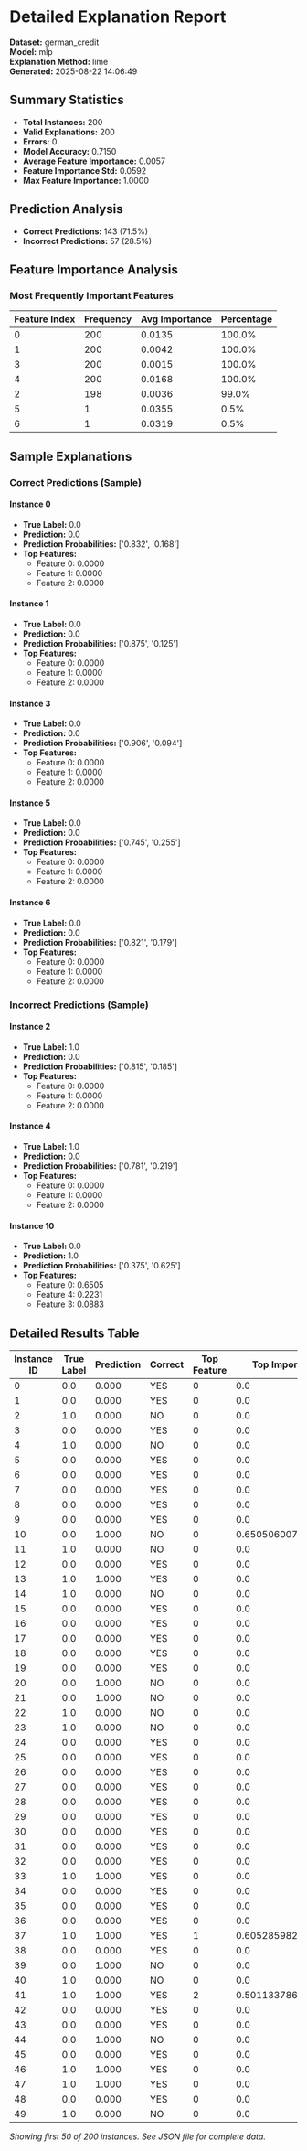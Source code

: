 # Detailed Explanation Report

**Dataset:** german_credit  
**Model:** mlp  
**Explanation Method:** lime  
**Generated:** 2025-08-22 14:06:49  

## Summary Statistics

- **Total Instances:** 200
- **Valid Explanations:** 200
- **Errors:** 0
- **Model Accuracy:** 0.7150
- **Average Feature Importance:** 0.0057
- **Feature Importance Std:** 0.0592
- **Max Feature Importance:** 1.0000

## Prediction Analysis

- **Correct Predictions:** 143 (71.5%)
- **Incorrect Predictions:** 57 (28.5%)

## Feature Importance Analysis

### Most Frequently Important Features

| Feature Index | Frequency | Avg Importance | Percentage |
|---------------|-----------|----------------|------------|
| 0 | 200 | 0.0135 | 100.0% |
| 1 | 200 | 0.0042 | 100.0% |
| 3 | 200 | 0.0015 | 100.0% |
| 4 | 200 | 0.0168 | 100.0% |
| 2 | 198 | 0.0036 | 99.0% |
| 5 | 1 | 0.0355 | 0.5% |
| 6 | 1 | 0.0319 | 0.5% |

## Sample Explanations

### Correct Predictions (Sample)

#### Instance 0

- **True Label:** 0.0
- **Prediction:** 0.0
- **Prediction Probabilities:** ['0.832', '0.168']
- **Top Features:**
  - Feature 0: 0.0000
  - Feature 1: 0.0000
  - Feature 2: 0.0000

#### Instance 1

- **True Label:** 0.0
- **Prediction:** 0.0
- **Prediction Probabilities:** ['0.875', '0.125']
- **Top Features:**
  - Feature 0: 0.0000
  - Feature 1: 0.0000
  - Feature 2: 0.0000

#### Instance 3

- **True Label:** 0.0
- **Prediction:** 0.0
- **Prediction Probabilities:** ['0.906', '0.094']
- **Top Features:**
  - Feature 0: 0.0000
  - Feature 1: 0.0000
  - Feature 2: 0.0000

#### Instance 5

- **True Label:** 0.0
- **Prediction:** 0.0
- **Prediction Probabilities:** ['0.745', '0.255']
- **Top Features:**
  - Feature 0: 0.0000
  - Feature 1: 0.0000
  - Feature 2: 0.0000

#### Instance 6

- **True Label:** 0.0
- **Prediction:** 0.0
- **Prediction Probabilities:** ['0.821', '0.179']
- **Top Features:**
  - Feature 0: 0.0000
  - Feature 1: 0.0000
  - Feature 2: 0.0000

### Incorrect Predictions (Sample)

#### Instance 2

- **True Label:** 1.0
- **Prediction:** 0.0
- **Prediction Probabilities:** ['0.815', '0.185']
- **Top Features:**
  - Feature 0: 0.0000
  - Feature 1: 0.0000
  - Feature 2: 0.0000

#### Instance 4

- **True Label:** 1.0
- **Prediction:** 0.0
- **Prediction Probabilities:** ['0.781', '0.219']
- **Top Features:**
  - Feature 0: 0.0000
  - Feature 1: 0.0000
  - Feature 2: 0.0000

#### Instance 10

- **True Label:** 0.0
- **Prediction:** 1.0
- **Prediction Probabilities:** ['0.375', '0.625']
- **Top Features:**
  - Feature 0: 0.6505
  - Feature 4: 0.2231
  - Feature 3: 0.0883

## Detailed Results Table

| Instance ID | True Label | Prediction | Correct | Top Feature | Top Importance |
|-------------|------------|------------|---------|-------------|----------------|
| 0 | 0.0 | 0.000 | YES | 0 | 0.0 |
| 1 | 0.0 | 0.000 | YES | 0 | 0.0 |
| 2 | 1.0 | 0.000 | NO | 0 | 0.0 |
| 3 | 0.0 | 0.000 | YES | 0 | 0.0 |
| 4 | 1.0 | 0.000 | NO | 0 | 0.0 |
| 5 | 0.0 | 0.000 | YES | 0 | 0.0 |
| 6 | 0.0 | 0.000 | YES | 0 | 0.0 |
| 7 | 0.0 | 0.000 | YES | 0 | 0.0 |
| 8 | 0.0 | 0.000 | YES | 0 | 0.0 |
| 9 | 0.0 | 0.000 | YES | 0 | 0.0 |
| 10 | 0.0 | 1.000 | NO | 0 | 0.6505060071593897 |
| 11 | 1.0 | 0.000 | NO | 0 | 0.0 |
| 12 | 0.0 | 0.000 | YES | 0 | 0.0 |
| 13 | 1.0 | 1.000 | YES | 0 | 0.0 |
| 14 | 1.0 | 0.000 | NO | 0 | 0.0 |
| 15 | 0.0 | 0.000 | YES | 0 | 0.0 |
| 16 | 0.0 | 0.000 | YES | 0 | 0.0 |
| 17 | 0.0 | 0.000 | YES | 0 | 0.0 |
| 18 | 0.0 | 0.000 | YES | 0 | 0.0 |
| 19 | 0.0 | 0.000 | YES | 0 | 0.0 |
| 20 | 0.0 | 1.000 | NO | 0 | 0.0 |
| 21 | 0.0 | 1.000 | NO | 0 | 0.0 |
| 22 | 1.0 | 0.000 | NO | 0 | 0.0 |
| 23 | 1.0 | 0.000 | NO | 0 | 0.0 |
| 24 | 0.0 | 0.000 | YES | 0 | 0.0 |
| 25 | 0.0 | 0.000 | YES | 0 | 0.0 |
| 26 | 0.0 | 0.000 | YES | 0 | 0.0 |
| 27 | 0.0 | 0.000 | YES | 0 | 0.0 |
| 28 | 0.0 | 0.000 | YES | 0 | 0.0 |
| 29 | 0.0 | 0.000 | YES | 0 | 0.0 |
| 30 | 0.0 | 0.000 | YES | 0 | 0.0 |
| 31 | 0.0 | 0.000 | YES | 0 | 0.0 |
| 32 | 0.0 | 0.000 | YES | 0 | 0.0 |
| 33 | 1.0 | 1.000 | YES | 0 | 0.0 |
| 34 | 0.0 | 0.000 | YES | 0 | 0.0 |
| 35 | 0.0 | 0.000 | YES | 0 | 0.0 |
| 36 | 0.0 | 0.000 | YES | 0 | 0.0 |
| 37 | 1.0 | 1.000 | YES | 1 | 0.6052859823205357 |
| 38 | 0.0 | 0.000 | YES | 0 | 0.0 |
| 39 | 0.0 | 1.000 | NO | 0 | 0.0 |
| 40 | 1.0 | 0.000 | NO | 0 | 0.0 |
| 41 | 1.0 | 1.000 | YES | 2 | 0.5011337868480725 |
| 42 | 0.0 | 0.000 | YES | 0 | 0.0 |
| 43 | 0.0 | 0.000 | YES | 0 | 0.0 |
| 44 | 0.0 | 1.000 | NO | 0 | 0.0 |
| 45 | 0.0 | 0.000 | YES | 0 | 0.0 |
| 46 | 1.0 | 1.000 | YES | 0 | 0.0 |
| 47 | 1.0 | 1.000 | YES | 0 | 0.0 |
| 48 | 0.0 | 0.000 | YES | 0 | 0.0 |
| 49 | 1.0 | 0.000 | NO | 0 | 0.0 |

*Showing first 50 of 200 instances. See JSON file for complete data.*
